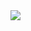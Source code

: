 <a href="https://github.com/Qurre-Team/Qurre-sl">
  <img src="https://github-readme-stats.vercel.app/api?username=I-Tsukuyomi-I&show_icons=true&count_private=true&theme=prussian" />
</a>
